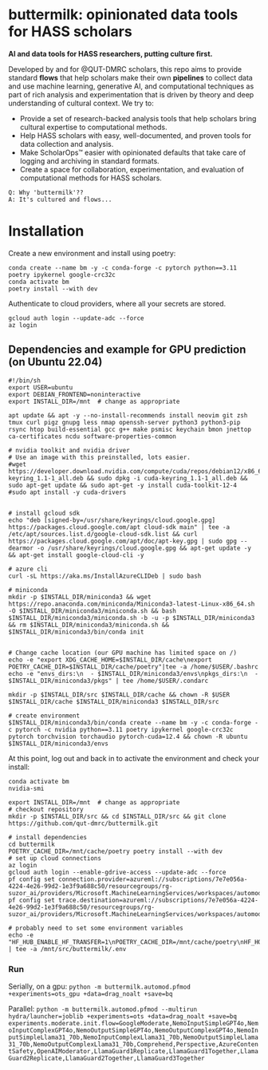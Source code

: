 # buttermilk: opinionated data tools for HASS scholars

**AI and data tools for HASS researchers, putting culture first.**

Developed by and for @QUT-DMRC scholars, this repo aims to provide standard **flows** that help scholars make their own **pipelines** to collect data and use machine learning, generative AI, and computational techniques as part of rich analysis and experimentation that is driven by theory and deep understanding of cultural context. We try to:

* Provide a set of research-backed analysis tools that help scholars bring cultural expertise to computational methods.
* Help HASS scholars with easy, well-documented, and proven tools for data collection and analysis.
* Make ScholarOps™ easier with opinionated defaults that take care of logging and archiving in standard formats.
* Create a space for collaboration, experimentation, and evaluation of computational methods for HASS scholars.

```
Q: Why 'buttermilk'??
A: It's cultured and flows...
```

# Installation

Create a new environment and install using poetry:
```shell
conda create --name bm -y -c conda-forge -c pytorch python==3.11 poetry ipykernel google-crc32c
conda activate bm
poetry install --with dev
```

Authenticate to cloud providers, where all your secrets are stored.

```shell
gcloud auth login --update-adc --force
az login
```



## Dependencies and example for GPU prediction (on Ubuntu 22.04)

```shell
#!/bin/sh
export USER=ubuntu
export DEBIAN_FRONTEND=noninteractive
export INSTALL_DIR=/mnt  # change as appropriate

apt update && apt -y --no-install-recommends install neovim git zsh tmux curl pigz gnupg less nmap openssh-server python3 python3-pip rsync htop build-essential gcc g++ make psmisc keychain bmon jnettop ca-certificates ncdu software-properties-common

# nvidia toolkit and nvidia driver
# Use an image with this preinstalled, lots easier.
#wget https://developer.download.nvidia.com/compute/cuda/repos/debian12/x86_64/cuda-keyring_1.1-1_all.deb && sudo dpkg -i cuda-keyring_1.1-1_all.deb && sudo apt-get update && sudo apt-get -y install cuda-toolkit-12-4
#sudo apt install -y cuda-drivers


# install gcloud sdk
echo "deb [signed-by=/usr/share/keyrings/cloud.google.gpg] https://packages.cloud.google.com/apt cloud-sdk main" | tee -a /etc/apt/sources.list.d/google-cloud-sdk.list && curl https://packages.cloud.google.com/apt/doc/apt-key.gpg | sudo gpg --dearmor -o /usr/share/keyrings/cloud.google.gpg && apt-get update -y && apt-get install google-cloud-cli -y

# azure cli
curl -sL https://aka.ms/InstallAzureCLIDeb | sudo bash

# miniconda
mkdir -p $INSTALL_DIR/miniconda3 && wget https://repo.anaconda.com/miniconda/Miniconda3-latest-Linux-x86_64.sh -O $INSTALL_DIR/miniconda3/miniconda.sh && bash $INSTALL_DIR/miniconda3/miniconda.sh -b -u -p $INSTALL_DIR/miniconda3 && rm $INSTALL_DIR/miniconda3/miniconda.sh && $INSTALL_DIR/miniconda3/bin/conda init


# Change cache location (our GPU machine has limited space on /)
echo -e "export XDG_CACHE_HOME=$INSTALL_DIR/cache\nexport POETRY_CACHE_DIR=$INSTALL_DIR/cache/poetry"|tee -a /home/$USER/.bashrc
echo -e "envs_dirs:\n  - $INSTALL_DIR/miniconda3/envs\npkgs_dirs:\n  - $INSTALL_DIR/miniconda3/pkgs" | tee /home/$USER/.condarc

mkdir -p $INSTALL_DIR/src $INSTALL_DIR/cache && chown -R $USER $INSTALL_DIR/cache $INSTALL_DIR/miniconda3 $INSTALL_DIR/src

# create environment
$INSTALL_DIR/miniconda3/bin/conda create --name bm -y -c conda-forge -c pytorch -c nvidia python==3.11 poetry ipykernel google-crc32c pytorch torchvision torchaudio pytorch-cuda=12.4 && chown -R ubuntu $INSTALL_DIR/miniconda3/envs
```

At this point, log out and back in to activate the environment and check your install:
```shell
conda activate bm
nvidia-smi

export INSTALL_DIR=/mnt  # change as appropriate
# checkout repository
mkdir -p $INSTALL_DIR/src && cd $INSTALL_DIR/src && git clone https://github.com/qut-dmrc/buttermilk.git

# install dependencies
cd buttermilk
POETRY_CACHE_DIR=/mnt/cache/poetry poetry install --with dev
# set up cloud connections
az login
gcloud auth login --enable-gdrive-access --update-adc --force
pf config set connection.provider=azureml://subscriptions/7e7e056a-4224-4e26-99d2-1e3f9a688c50/resourcegroups/rg-suzor_ai/providers/Microsoft.MachineLearningServices/workspaces/automod
pf config set trace.destination=azureml://subscriptions/7e7e056a-4224-4e26-99d2-1e3f9a688c50/resourcegroups/rg-suzor_ai/providers/Microsoft.MachineLearningServices/workspaces/automod

# probably need to set some environment variables
echo -e "HF_HUB_ENABLE_HF_TRANSFER=1\nPOETRY_CACHE_DIR=/mnt/cache/poetry\nHF_HOME=/mnt/cache/hf\nPF_WORKER_COUNT=24\nPF_BATCH_METHOD=fork" | tee -a /mnt/src/buttermilk/.env
```

### Run
Serially, on a gpu:
`python -m buttermilk.automod.pfmod +experiments=ots_gpu +data=drag_noalt +save=bq`

Parallel:
`python -m buttermilk.automod.pfmod --multirun hydra/launcher=joblib +experiments=ots +data=drag_noalt +save=bq experiments.moderate.init.flow=GoogleModerate,NemoInputSimpleGPT4o,NemoInputComplexGPT4o,NemoOutputSimpleGPT4o,NemoOutputComplexGPT4o,NemoInputSimpleLlama31_70b,NemoInputComplexLlama31_70b,NemoOutputSimpleLlama31_70b,NemoOutputComplexLlama31_70b,Comprehend,Perspective,AzureContentSafety,OpenAIModerator,LlamaGuard1Replicate,LlamaGuard1Together,LlamaGuard2Replicate,LlamaGuard2Together,LlamaGuard3Together`

